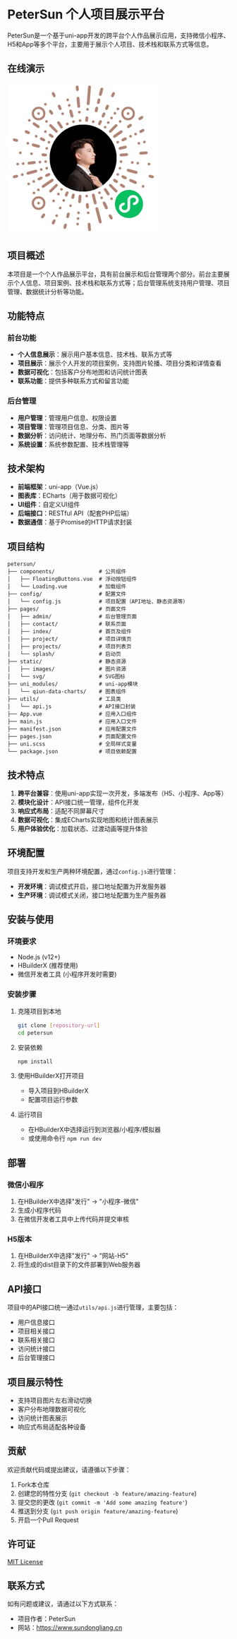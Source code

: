 # PeterSun 个人项目展示平台

PeterSun是一个基于uni-app开发的跨平台个人作品展示应用，支持微信小程序、H5和App等多个平台，主要用于展示个人项目、技术栈和联系方式等信息。

## 在线演示

![小程序演示](https://github.com/newpetersun/mp-weixin/blob/master/static/xcx.jpg)

## 项目概述

本项目是一个个人作品展示平台，具有前台展示和后台管理两个部分。前台主要展示个人信息、项目案例、技术栈和联系方式等；后台管理系统支持用户管理、项目管理、数据统计分析等功能。

## 功能特点

### 前台功能

- **个人信息展示**：展示用户基本信息、技术栈、联系方式等
- **项目展示**：展示个人开发的项目案例，支持图片轮播、项目分类和详情查看
- **数据可视化**：包括客户分布地图和访问统计图表
- **联系功能**：提供多种联系方式和留言功能

### 后台管理

- **用户管理**：管理用户信息、权限设置
- **项目管理**：管理项目信息、分类、图片等
- **数据分析**：访问统计、地理分布、热门页面等数据分析
- **系统设置**：系统参数配置、技术栈管理等

## 技术架构

- **前端框架**：uni-app（Vue.js）
- **图表库**：ECharts（用于数据可视化）
- **UI组件**：自定义UI组件
- **后端接口**：RESTful API（配套PHP后端）
- **数据通信**：基于Promise的HTTP请求封装

## 项目结构

```
petersun/
├── components/              # 公共组件
│   ├── FloatingButtons.vue  # 浮动按钮组件
│   └── Loading.vue          # 加载组件
├── config/                  # 配置文件
│   └── config.js            # 项目配置（API地址、静态资源等）
├── pages/                   # 页面文件
│   ├── admin/               # 后台管理页面
│   ├── contact/             # 联系页面
│   ├── index/               # 首页及组件
│   ├── project/             # 项目详情页
│   ├── projects/            # 项目列表页
│   └── splash/              # 启动页
├── static/                  # 静态资源
│   ├── images/              # 图片资源
│   └── svg/                 # SVG图标
├── uni_modules/             # uni-app模块
│   └── qiun-data-charts/    # 图表组件
├── utils/                   # 工具类
│   └── api.js               # API接口封装
├── App.vue                  # 应用入口组件
├── main.js                  # 应用入口文件
├── manifest.json            # 应用配置文件
├── pages.json               # 页面配置文件
├── uni.scss                 # 全局样式变量
└── package.json             # 项目依赖配置
```

## 技术特点

1. **跨平台兼容**：使用uni-app实现一次开发，多端发布（H5、小程序、App等）
2. **模块化设计**：API接口统一管理，组件化开发
3. **响应式布局**：适配不同屏幕尺寸
4. **数据可视化**：集成ECharts实现地图和统计图表展示
5. **用户体验优化**：加载状态、过渡动画等提升体验

## 环境配置

项目支持开发和生产两种环境配置，通过`config.js`进行管理：

- **开发环境**：调试模式开启，接口地址配置为开发服务器
- **生产环境**：调试模式关闭，接口地址配置为生产服务器

## 安装与使用

### 环境要求

- Node.js (v12+)
- HBuilderX (推荐使用)
- 微信开发者工具 (小程序开发时需要)

### 安装步骤

1. 克隆项目到本地
   ```bash
   git clone [repository-url]
   cd petersun
   ```

2. 安装依赖
   ```bash
   npm install
   ```

3. 使用HBuilderX打开项目
   - 导入项目到HBuilderX
   - 配置项目运行参数

4. 运行项目
   - 在HBuilderX中选择运行到浏览器/小程序/模拟器
   - 或使用命令行 `npm run dev`

## 部署

### 微信小程序

1. 在HBuilderX中选择"发行" -> "小程序-微信"
2. 生成小程序代码
3. 在微信开发者工具中上传代码并提交审核

### H5版本

1. 在HBuilderX中选择"发行" -> "网站-H5"
2. 将生成的dist目录下的文件部署到Web服务器

## API接口

项目中的API接口统一通过`utils/api.js`进行管理，主要包括：

- 用户信息接口
- 项目相关接口
- 联系相关接口
- 访问统计接口
- 后台管理接口

## 项目展示特性

- 支持项目图片左右滑动切换
- 客户分布地理数据可视化
- 访问统计图表展示
- 响应式布局适配各种设备

## 贡献

欢迎贡献代码或提出建议，请遵循以下步骤：

1. Fork本仓库
2. 创建您的特性分支 (`git checkout -b feature/amazing-feature`)
3. 提交您的更改 (`git commit -m 'Add some amazing feature'`)
4. 推送到分支 (`git push origin feature/amazing-feature`)
5. 开启一个Pull Request

## 许可证

[MIT License](LICENSE)

## 联系方式

如有问题或建议，请通过以下方式联系：

- 项目作者：PeterSun
- 网站：https://www.sundongliang.cn
